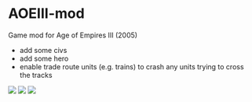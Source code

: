 # AOEIII-mod
Game mod for Age of Empires III (2005)
- add some civs
- add some hero
- enable trade route units (e.g. trains) to crash any units trying to cross the tracks

![](https://hackmd.io/_uploads/BJk2pKUlT.png)
![](https://hackmd.io/_uploads/Bk1gRtIgT.png)
![](https://hackmd.io/_uploads/S1iE0KLep.jpg)
